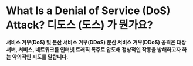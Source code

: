 # What Is a Denial of Service (DoS) Attack? 디도스 (도스) 가 뭔가요?

**서비스 거부(DoS) 및 분산 서비스 거부(DDoS) 분산 서비스 거부(DDoS) 공격은 대상 서버, 서비스, 
네트워크를 인터넷 트래픽 폭주로 압도해 정상적인 작동을 방해하고자 하는 악의적인 시도를 말합니다.**
